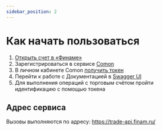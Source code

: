 ```yaml
---
sidebar_position: 2
---
```


# Как начать пользоваться

1. [Открыть счет в «Финаме»](https://open.finam.ru/registration)
2. Зарегистрироваться в сервисе [Comon](https://www.comon.ru/)
3. В личном кабинете Comon [получить токен](https://www.comon.ru/my/trade-api/tokens)
4. Перейти к работе с Документацией в [Swagger UI](https://trade-api.comon.ru/swagger/index.html)
5. Для выполнения операций с торговым счётом пройти идентификацию с помощью токена

## Адрес сервиса

Вызовы выполняются по адресу: https://trade-api.finam.ru/
